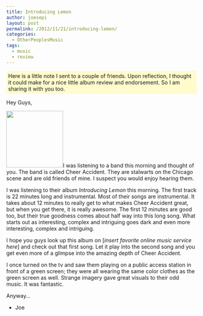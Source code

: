 ```yaml
---
title: Introducing Lemon
author: joesepi
layout: post
permalink: /2012/11/21/introducing-lemon/
categories:
  - OtherPeoplesMusic
tags:
  - music
  - review
---
```

<p style="background-color:#FFFBCC; padding:5px;">
  Here is a little note I sent to a couple of friends. Upon reflection, I thought it could make for a nice little album review and endorsement. So I am sharing it with you too.
</p>

Hey Guys,

[<img src="http://www.joesepi.com/blog/wp-content/uploads/2012/11/51FKHHRSM1L._SL500_AA300_-150x150.jpeg" alt="" title="Cheer Accident - Introducing Lemon" width="150" height="150" class="alignright size-thumbnail wp-image-135" />][1]I was listening to a band this morning and thought of you. The band is called Cheer Accident. They are stalwarts on the Chicago scene and are old friends of mine. I suspect you would enjoy hearing them.

I was listening to their album *Introducing Lemon* this morning. The first track is 22 minutes long and instrumental. Most of their songs are instrumental. It takes about 12 minutes to really get to what makes Cheer Accident great, but when you get there, it is really awesome. The first 12 minutes are good too, but their true goodness comes about half way into this long song. What starts out as interesting, complex and intriguing goes dark and even more interesting, complex and intriguing.

I hope you guys look up this album on [*insert favorite online music service here*] and check out that first song. Let it play into the second song and you get even more of a glimpse into the amazing depth of Cheer Accident.

I once turned on the tv and saw them playing on a public access station in front of a green screen; they were all wearing the same color clothes as the green screen as well. Strange imagery gave great visuals to their odd music. It was fantastic.

Anyway&#8230;

- Joe

 [1]: http://www.joesepi.com/blog/wp-content/uploads/2012/11/51FKHHRSM1L._SL500_AA300_.jpeg
